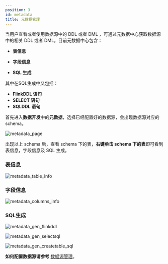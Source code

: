 ```yaml
---
position: 3
id: metadata
title: 元数据管理
---
```



当用户查看或者使用数据源中的 DDL 或者 DML ，可通过元数据中心获取数据源中的相关 DDL 或者 DML。目前元数据中心包含：

- **表信息**

- **字段信息**

- **SQL 生成**

其中在SQL生成中又包括：

- **FlinkDDL 语句**
- **SELECT 语句**
- **SQLDDL 语句**

首先进入**数据开发**中的**元数据**，选择已经配置好的数据源，会出现数据源对应的schema。

![metadata_page](http://www.aiwenmo.com/dinky/docs/zh-CN/administrator-guide/metadata/metadata_page.png)


出现以上 schema 后，查看 schema 下的表，**右键单击 schema 下的表**即可看到表信息，字段信息及 SQL 生成。

### 表信息
![metadata_table_info](http://www.aiwenmo.com/dinky/docs/zh-CN/administrator-guide/metadata/metadata_table_info.png)

### 字段信息
![metadata_columns_info](http://www.aiwenmo.com/dinky/docs/zh-CN/administrator-guide/metadata/metadata_columns_info.png)

### SQL生成
![metadata_gen_flinkddl](http://www.aiwenmo.com/dinky/docs/zh-CN/administrator-guide/metadata/metadata_gen_flinkddl.png)

![metadata_gen_selectsql](http://www.aiwenmo.com/dinky/docs/zh-CN/administrator-guide/metadata/metadata_gen_selectsql.png)

![metadata_gen_createtable_sql](http://www.aiwenmo.com/dinky/docs/zh-CN/administrator-guide/metadata/metadata_gen_createtable_sql.png)


**如何配置数据源请参考** [数据源管理](/zh-CN/administrator-guide/registerCenter/datasource_manage.md)。



